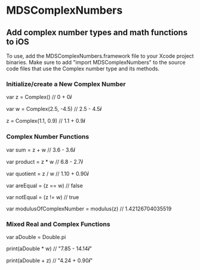 # MDSComplexNumbers
## Add complex number types and math functions to iOS
To use, add the MDSComplexNumbers.framework file to your Xcode project binaries. Make sure to add "import MDSComplexNumbers" to the source code files that use the Complex number type and its methods.

### Initialize/create a New Complex Number
var z = Complex()     // 0 + 0𝒊

var w = Complex(2.5, -4.5)    // 2.5 - 4.5𝒊

z = Complex(1.1, 0.9)     // 1.1 + 0.9𝒊

### Complex Number Functions
var sum = z + w     // 3.6 - 3.6𝒊

var product = z * w     // 6.8 - 2.7𝒊

var quotient = z / w    // 1.10 + 0.90𝒊

var areEqual = (z == w)     // false

var notEqual = (z != w)     // true

var modulusOfComplexNumber = modulus(z)     // 1.42126704035519

### Mixed Real and Complex Functions
var aDouble = Double.pi

print(aDouble * w)      // "7.85 - 14.14𝒊"

print(aDouble + z)      // "4.24 + 0.90𝒊"
